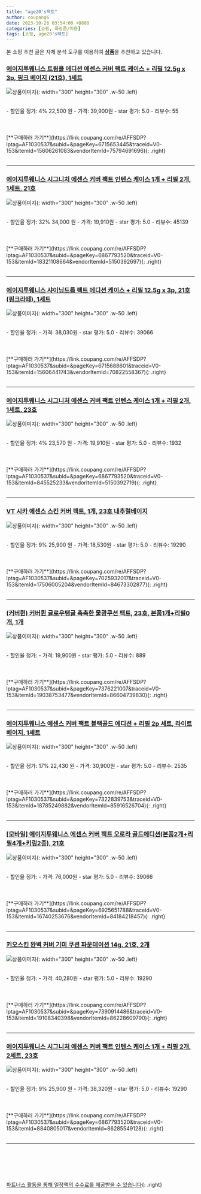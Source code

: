 ```yaml
---
title: "age20's팩트"
author: coupang6
date: 2023-10-26 03:54:00 +0800
categories: [쇼핑, 화장품/미용]
tags: [쇼핑, age20's팩트]
---
```


본 쇼핑 추천 글은 자체 분석 도구를 이용하여 [**상품**](https://link.coupang.com/a/bao1ui)을 추천하고 있습니다.

### [에이지투웨니스 트윙클 에디션 에센스 커버 팩트 케이스 + 리필 12.5g x 3p, 핑크 베이지 (21호), 1세트](https://link.coupang.com/re/AFFSDP?lptag=AF1030537&subid=&pageKey=6715653445&traceid=V0-153&itemId=15606261083&vendorItemId=75794691696)

![상품이미지](https://thumbnail7.coupangcdn.com/thumbnails/remote/230x230ex/image/retail/images/5886885925600423-23b64352-8715-4a39-96d9-885020508f7a.jpg){: width="300" height="300" .w-50 .left}


<br>
- 할인율 정가: 4%  22,500   원
- 가격: 39,900원
- star 평가: 5.0
- 리뷰수: 55
<br>
<br>
<br>
<br>
[**구매하러 가기**](https://link.coupang.com/re/AFFSDP?lptag=AF1030537&subid=&pageKey=6715653445&traceid=V0-153&itemId=15606261083&vendorItemId=75794691696){: .right}
<br>
<br>

---

### [에이지투웨니스 시그니처 에센스 커버 팩트 인텐스 케이스 1개 + 리필 2개, 1세트, 21호](https://link.coupang.com/re/AFFSDP?lptag=AF1030537&subid=&pageKey=6867793520&traceid=V0-153&itemId=18321108664&vendorItemId=5150392697)

![상품이미지](https://thumbnail6.coupangcdn.com/thumbnails/remote/230x230ex/image/retail/images/4532235838566062-21995976-8d3b-48b8-8487-ae97f32c4dbe.jpg){: width="300" height="300" .w-50 .left}


<br>
- 할인율 정가: 32%  34,000   원
- 가격: 19,910원
- star 평가: 5.0
- 리뷰수: 45139
<br>
<br>
<br>
<br>
[**구매하러 가기**](https://link.coupang.com/re/AFFSDP?lptag=AF1030537&subid=&pageKey=6867793520&traceid=V0-153&itemId=18321108664&vendorItemId=5150392697){: .right}
<br>
<br>

---

### [에이지투웨니스 샤이닝드롭 팩트 에디션 케이스 + 리필 12.5g x 3p, 21호(핑크라떼), 1세트](https://link.coupang.com/re/AFFSDP?lptag=AF1030537&subid=&pageKey=6715688601&traceid=V0-153&itemId=15606441743&vendorItemId=70822558367)

![상품이미지](https://thumbnail10.coupangcdn.com/thumbnails/remote/230x230ex/image/retail/images/1939095153895792-082ad894-6d1e-4dec-a118-1c295db75694.jpg){: width="300" height="300" .w-50 .left}


<br>
- 할인율 정가: 
- 가격: 38,030원
- star 평가: 5.0
- 리뷰수: 39066
<br>
<br>
<br>
<br>
[**구매하러 가기**](https://link.coupang.com/re/AFFSDP?lptag=AF1030537&subid=&pageKey=6715688601&traceid=V0-153&itemId=15606441743&vendorItemId=70822558367){: .right}
<br>
<br>

---

### [에이지투웨니스 시그니처 에센스 커버 팩트 인텐스 케이스 1개 + 리필 2개, 1세트, 23호](https://link.coupang.com/re/AFFSDP?lptag=AF1030537&subid=&pageKey=6867793520&traceid=V0-153&itemId=845525233&vendorItemId=5150392719)

![상품이미지](https://thumbnail9.coupangcdn.com/thumbnails/remote/230x230ex/image/retail/images/4857930933829798-c8734b5e-62e8-4c44-8f34-b571e6841141.jpg){: width="300" height="300" .w-50 .left}


<br>
- 할인율 정가: 4%  23,570   원
- 가격: 19,910원
- star 평가: 5.0
- 리뷰수: 1932
<br>
<br>
<br>
<br>
[**구매하러 가기**](https://link.coupang.com/re/AFFSDP?lptag=AF1030537&subid=&pageKey=6867793520&traceid=V0-153&itemId=845525233&vendorItemId=5150392719){: .right}
<br>
<br>

---

### [VT 시카 에센스 스킨 커버 팩트, 1개, 23호 내추럴베이지](https://link.coupang.com/re/AFFSDP?lptag=AF1030537&subid=&pageKey=7025932017&traceid=V0-153&itemId=17506005204&vendorItemId=84673302877)

![상품이미지](https://thumbnail10.coupangcdn.com/thumbnails/remote/230x230ex/image/retail/images/2987524798410295-6c99ba7f-b595-43a8-9590-fc0102807171.jpg){: width="300" height="300" .w-50 .left}


<br>
- 할인율 정가: 9%  25,900   원
- 가격: 18,530원
- star 평가: 5.0
- 리뷰수: 19290
<br>
<br>
<br>
<br>
[**구매하러 가기**](https://link.coupang.com/re/AFFSDP?lptag=AF1030537&subid=&pageKey=7025932017&traceid=V0-153&itemId=17506005204&vendorItemId=84673302877){: .right}
<br>
<br>

---

### [(커버퀸) 커버퀸 글로우탱글 촉촉한 물광쿠션 팩트, 23호, 본품1개+리필0개, 1개](https://link.coupang.com/re/AFFSDP?lptag=AF1030537&subid=&pageKey=7376221007&traceid=V0-153&itemId=19038753477&vendorItemId=86604739830)

![상품이미지](https://thumbnail10.coupangcdn.com/thumbnails/remote/230x230ex/image/vendor_inventory/3ca7/912185609f5dd8195190f59017ec79b6eb6046016a68dc9552bf9ed93cb9.jpg){: width="300" height="300" .w-50 .left}


<br>
- 할인율 정가: 
- 가격: 19,900원
- star 평가: 5.0
- 리뷰수: 889
<br>
<br>
<br>
<br>
[**구매하러 가기**](https://link.coupang.com/re/AFFSDP?lptag=AF1030537&subid=&pageKey=7376221007&traceid=V0-153&itemId=19038753477&vendorItemId=86604739830){: .right}
<br>
<br>

---

### [에이지투웨니스 에센스 커버 팩트 블랙골드 에디션 + 리필 2p 세트, 라이트 베이지, 1세트](https://link.coupang.com/re/AFFSDP?lptag=AF1030537&subid=&pageKey=7322839753&traceid=V0-153&itemId=18785249882&vendorItemId=85916526704)

![상품이미지](https://thumbnail8.coupangcdn.com/thumbnails/remote/230x230ex/image/retail/images/2023/05/09/15/2/5dbeeca3-cd0e-40ba-8326-7324e22a70df.jpg){: width="300" height="300" .w-50 .left}


<br>
- 할인율 정가: 17%  22,430   원
- 가격: 30,900원
- star 평가: 5.0
- 리뷰수: 2535
<br>
<br>
<br>
<br>
[**구매하러 가기**](https://link.coupang.com/re/AFFSDP?lptag=AF1030537&subid=&pageKey=7322839753&traceid=V0-153&itemId=18785249882&vendorItemId=85916526704){: .right}
<br>
<br>

---

### [[모바일] 에이지투웨니스 에센스 커버 팩트 오로라 골드에디션(본품2개+리필4개+키링2종), 21호](https://link.coupang.com/re/AFFSDP?lptag=AF1030537&subid=&pageKey=6925651788&traceid=V0-153&itemId=16740253676&vendorItemId=84184218457)

![상품이미지](https://thumbnail10.coupangcdn.com/thumbnails/remote/230x230ex/image/vendor_inventory/09e0/6655045ab77a31c1c20d815031da95e35726f0cf94a5dd41c9ea11426fad.jpg){: width="300" height="300" .w-50 .left}


<br>
- 할인율 정가: 
- 가격: 76,000원
- star 평가: 5.0
- 리뷰수: 39066
<br>
<br>
<br>
<br>
[**구매하러 가기**](https://link.coupang.com/re/AFFSDP?lptag=AF1030537&subid=&pageKey=6925651788&traceid=V0-153&itemId=16740253676&vendorItemId=84184218457){: .right}
<br>
<br>

---

### [키오스킨 완벽 커버 기미 쿠션 파운데이션 14g, 21호, 2개](https://link.coupang.com/re/AFFSDP?lptag=AF1030537&subid=&pageKey=7390914486&traceid=V0-153&itemId=19108340398&vendorItemId=86228609790)

![상품이미지](https://thumbnail6.coupangcdn.com/thumbnails/remote/230x230ex/image/vendor_inventory/b8ff/d06a926b0d835ee43f866d549f744df29ba9c8aabd517b2e745b7714577e.jpg){: width="300" height="300" .w-50 .left}


<br>
- 할인율 정가: 
- 가격: 40,280원
- star 평가: 5.0
- 리뷰수: 19290
<br>
<br>
<br>
<br>
[**구매하러 가기**](https://link.coupang.com/re/AFFSDP?lptag=AF1030537&subid=&pageKey=7390914486&traceid=V0-153&itemId=19108340398&vendorItemId=86228609790){: .right}
<br>
<br>

---

### [에이지투웨니스 시그니처 에센스 커버 팩트 인텐스 케이스 1개 + 리필 2개, 2세트, 23호](https://link.coupang.com/re/AFFSDP?lptag=AF1030537&subid=&pageKey=6867793520&traceid=V0-153&itemId=8840805017&vendorItemId=86285549128)

![상품이미지](https://thumbnail6.coupangcdn.com/thumbnails/remote/230x230ex/image/retail/images/f38aa0e1-f5ee-470d-83d2-bb0ff7e99dde2527341372463167313.png){: width="300" height="300" .w-50 .left}


<br>
- 할인율 정가: 9%  25,900   원
- 가격: 38,320원
- star 평가: 5.0
- 리뷰수: 19290
<br>
<br>
<br>
<br>
[**구매하러 가기**](https://link.coupang.com/re/AFFSDP?lptag=AF1030537&subid=&pageKey=6867793520&traceid=V0-153&itemId=8840805017&vendorItemId=86285549128){: .right}
<br>
<br>

---
<br><br><br><br><br> [파트너스 활동을 통해 일정액의 수수료를 제공받을 수 있습니다](https://link.coupang.com/a/bao1ui){: .right}